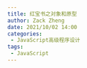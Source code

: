 ```yaml
---
title: 红宝书之对象和原型
author: Zack Zheng
date: 2021/10/02 14:00
categories:
 - JavaScript高级程序设计
tags:
 - JavaScript
---
```



<simple-img src="红宝书之对象和原型.png"/>
